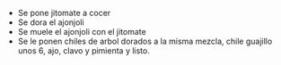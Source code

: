 - Se pone jitomate a cocer
- Se dora el ajonjoli
- Se muele el ajonjoli con el jitomate
- Se le ponen chiles de arbol dorados a la misma mezcla, chile guajillo unos 6, ajo, clavo y pimienta y listo.
